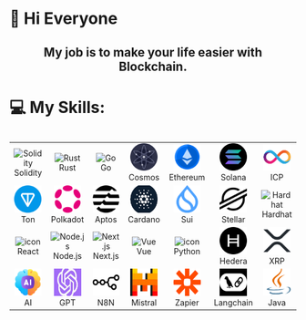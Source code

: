 
# 💫 Hi Everyone
<div align="center">
 <h2>My job is to make your life easier with Blockchain.</h2>
</div>

# 💻 My Skills:
<div style="display: flex; align-items: flex-start; align: center">
<table align="center">
    <tr>
        <td align="center" width="150">
            <img src="https://skillicons.dev/icons?i=solidity" width="48" height="48" alt="Solidity" />
            <br>Solidity
        </td>
        <td align="center" width="150">
            <img src="https://skillicons.dev/icons?i=rust" width="48" height="48" alt="Rust" />
            <br>Rust
        </td>
        <td align="center" width="150">
            <img src="https://skillicons.dev/icons?i=go" width="48" height="48" alt="Go" />
            <br>Go
        </td> 
        <td align="center" width="150">
            <img src="./assets/cosmos.png" width="48" height="48" alt="Cosmos" />
            <br>Cosmos
        </td>
        <td align="center" width="150">
            <img src="./assets/ethereum.png" width="48" height="48" alt="ethereum" />
            <br>Ethereum
        </td>    
        <td align="center" width="150">
            <img src="./assets/solana.png" width="48" height="48" alt="solana" />
            <br>Solana
        </td>
        <td align="center" width="150">
            <img src="./assets/icp.png" width="48" height="48" alt="icp" />
            <br>ICP
        </td>               
    </tr>
    <tr>
        <td align="center" width="150">
            <img src="./assets/ton.png" width="48" height="48" alt="ton" />
            <br>Ton
        </td> 
        <td align="center" width="150">
            <img src="./assets/polkadot.png" width="48" height="48" alt="polkadot" />
            <br>Polkadot
        </td>
        <td align="center" width="150">
            <img src="./assets/aptos.png" width="48" height="48" alt="Aptos" />
            <br>Aptos
        </td>  
        <td align="center" width="150">
            <img src="./assets/cardano.png" width="48" height="48" alt="near" />
            <br>Cardano
        </td> 
        <td align="center" width="150">
            <img src="./assets/sui.png" width="48" height="48" alt="sui" />
            <br>Sui
        </td>
        <td align="center" width="150">
            <img src="./assets/stellar.png" width="48" height="48" alt="stellar" />
            <br>Stellar
        </td>
        <td align="center" width="150">
            <img src="https://github.com/user-attachments/assets/3ac4fb1b-f991-4e5f-8a2e-ab26a3e3f315" width="48" height="48" alt="Hardhat" />
            <br>Hardhat
        </td>        
    </tr>
    <tr>
        <td align="center" width="150">
            <img src="https://techstack-generator.vercel.app/react-icon.svg" alt="icon" width="48" height="48" />
            <br>React
        </td> 
        <td align="center" width="150">
            <img src="https://skillicons.dev/icons?i=nodejs" width="48" height="48" alt="Node.js" />
            <br>Node.js
        </td> 
         <td align="center" width="150">
            <img src="https://skillicons.dev/icons?i=nextjs" width="48" height="48" alt="Next.js" />
            <br>Next.js
        </td>
        <td align="center" width="150">
            <img src="https://skillicons.dev/icons?i=vue" width="48" height="48" alt="Vue" />
            <br>Vue
        </td>
        <td align="center" width="150">
            <img src="https://techstack-generator.vercel.app/python-icon.svg" alt="icon" width="48" height="48" />
            <br>Python
        </td>
         <td align="center" width="150">
            <img src="./assets/hedera.png" alt="icon" width="48" height="48" />
            <br>Hedera 
        </td>
        <td align="center" width="150">
            <img src="./assets/xrp.png" width="48" height="48" alt="xrp" />
            <br>XRP
        </td>
    </tr>
    <tr>
        <td align="center" width="150">
            <img src="./assets/ai.png"  width="48" height="48" />
            <br>AI
        </td> 
        <td align="center" width="150">
            <img src="./assets/gpt.jpg" width="48" height="48"  />
            <br>GPT
        </td> 
         <td align="center" width="150">
            <img src="./assets/n8n.png" width="48" height="48" />
            <br>N8N
        </td>
        <td align="center" width="150">
            <img src="./assets/Mistral.png" width="48" height="48" />
            <br>Mistral
        </td>
        <td align="center" width="150">
            <img src="./assets/Zapier.png"  width="48" height="48" />
            <br>Zapier
        </td>
         <td align="center" width="150">
            <img src="./assets/langchain.png"  width="48" height="48" />
            <br>Langchain 
        </td>
        <td align="center" width="150">
            <img src="./assets/java.png" width="48" height="48" />
            <br>Java
        </td>
    </tr>
</table>
<br><br>
</div>

